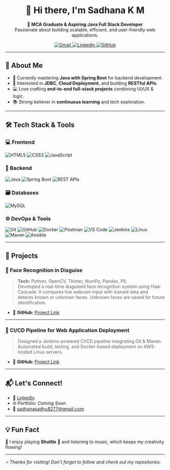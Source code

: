 <h1 align="center">👋 Hi there, I'm Sadhana K M</h1>

<p align="center">
  🎯 <strong>MCA Graduate & Aspiring Java Full Stack Developer</strong> <br>
  Passionate about building scalable, efficient, and user-friendly web applications.
  
</p>
<p align="center">
  <a href="mailto:sadhanasadhu8277@gmail.com">
    <img src="https://img.shields.io/badge/Gmail-D14836?style=flat&logo=gmail&logoColor=white" alt="Gmail"/>
  </a>
  <a href="https://www.linkedin.com/in/sadhana-k-m-230519261">
    <img src="https://img.shields.io/badge/LinkedIn-0077B5?style=flat&logo=linkedin&logoColor=white" alt="LinkedIn"/>
  </a>
  <a href="https://github.com/SadhanaKM">
    <img src="https://img.shields.io/badge/GitHub-181717?style=flat&logo=github&logoColor=white" alt="GitHub"/>
  </a>
</p>

---

## 🚀 About Me

- 🌱 Currently mastering **Java with Spring Boot** for backend development.
- 🧠 Interested in **JDBC**, **Cloud Deployment**, and building **RESTful APIs**.
- 💻 Love crafting **end-to-end full-stack projects** combining UI/UX & logic.
- 📚 Strong believer in **continuous learning** and tech exploration.

---

## 🛠️ Tech Stack & Tools

### 💻 Frontend
![HTML5](https://img.shields.io/badge/-HTML5-orange?logo=html5&logoColor=white)
![CSS3](https://img.shields.io/badge/-CSS3-blue?logo=css3&logoColor=white)
![JavaScript](https://img.shields.io/badge/-JavaScript-yellow?logo=javascript&logoColor=black)

### 🧩 Backend
![Java](https://img.shields.io/badge/-Java-red?logo=java&logoColor=white)
![Spring Boot](https://img.shields.io/badge/-Spring%20Boot-6DB33F?logo=springboot&logoColor=white)
![REST APIs](https://img.shields.io/badge/-REST%20API-lightgrey)

### 🗃️ Databases
![MySQL](https://img.shields.io/badge/-MySQL-blue?logo=mysql&logoColor=white)

### ⚙️ DevOps & Tools
![Git](https://img.shields.io/badge/-Git-orange?logo=git&logoColor=white)
![GitHub](https://img.shields.io/badge/-GitHub-black?logo=github)
![Docker](https://img.shields.io/badge/-Docker-2496ED?logo=docker&logoColor=white)
![Postman](https://img.shields.io/badge/-Postman-orange?logo=postman&logoColor=white)
![VS Code](https://img.shields.io/badge/-VSCode-blue?logo=visualstudiocode&logoColor=white)
![Jenkins](https://img.shields.io/badge/-Jenkins-red?logo=jenkins&logoColor=white)
![Linux](https://img.shields.io/badge/-Linux-black?logo=linux&logoColor=white)
![Maven](https://img.shields.io/badge/-Maven-red?logo=apachemaven&logoColor=white)
![Ansible](https://img.shields.io/badge/-Ansible-darkred?logo=ansible&logoColor=white)

---

## 📌 Projects

### 🧠 Face Recognition in Disguise
> **Tech:** Python, OpenCV, Tkinter, NumPy, Pandas, PIL  
> Developed a real-time disguised face recognition system using Haar Cascade. It compares live webcam input with trained data and detects known or unknown faces. Unknown faces are saved for future identification.
- 📂 **GitHub:** [Project Link](#)

---

### 🚀 CI/CD Pipeline for Web Application Deployment
> Designed a Jenkins-powered CI/CD pipeline integrating Git & Maven.  
> Automated build, testing, and Docker-based deployment on AWS-hosted Linux servers.
- 📂 **GitHub:** [Project Link](#)

---

## 📬 Let's Connect!

- 💼 [LinkedIn](https://www.linkedin.com/in/sadhana-k-m-230519261)
- 🌐 Portfolio: *Coming Soon*  
- 📧 sadhanasadhu8277@gmail.com

---


## 💡 Fun Fact

🎵 I enjoy playing **Shuttle** 🏸 and listening to music, which keeps my creativity flowing!

---

*⭐️ Thanks for visiting! Don’t forget to follow and check out my repositories.*
